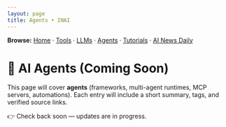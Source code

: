 ```yaml
---
layout: page
title: Agents • INAI
---
```

**Browse:** [Home](index.md) · [Tools](tools.md) · [LLMs](llms.md) · [Agents](agents.md) · [Tutorials](tutorials.md) · [AI News Daily](news.md)

# 🧭 AI Agents (Coming Soon)

This page will cover **agents** (frameworks, multi-agent runtimes, MCP servers, automations).
Each entry will include a short summary, tags, and verified source links.

👉 Check back soon — updates are in progress.
